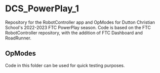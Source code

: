 # DCS_PowerPlay_1

Repository for the RobotController app and OpModes for Dutton Christian School's 2022-2023 FTC PowerPlay season. Code is based on the FTC RobotController repository, with the addition of FTC Dashboard and RoadRunner.

## OpModes
Code in this folder can be used for quick testing purposes.